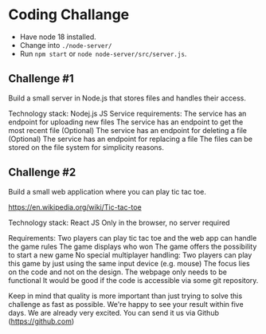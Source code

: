 # Coding Challange

- Have node 18 installed.
- Change into `./node-server/`
- Run `npm start` or `node node-server/src/server.js`.

## Challenge #1
Build a small server in Node.js that stores files and handles their access.

Technology stack:
Nodej.js
JS
Service requirements:
The service has an endpoint for uploading new files
The service has an endpoint to get the most recent file
(Optional) The service has an endpoint for deleting a file
(Optional) The service has an endpoint for replacing a file
The files can be stored on the file system for simplicity reasons.

## Challenge #2
Build a small web application where you can play tic tac toe.

https://en.wikipedia.org/wiki/Tic-tac-toe

Technology stack:
React
JS
Only in the browser, no server required

Requirements:
Two players can play tic tac toe and the web app can handle the game rules The game displays who won
The game offers the possibility to start a new game
No special multiplayer handling: Two players can play this game by just using the same input device (e.g. mouse)
The focus lies on the code and not on the design. The webpage only needs to be functional
It would be good if the code is accessible via some git repository.

Κeep in mind that quality is more important than just trying to solve this challenge as fast as possible. We're happy to see your result within five days. We are already very excited. You can send it us via Github (https://github.com) 
